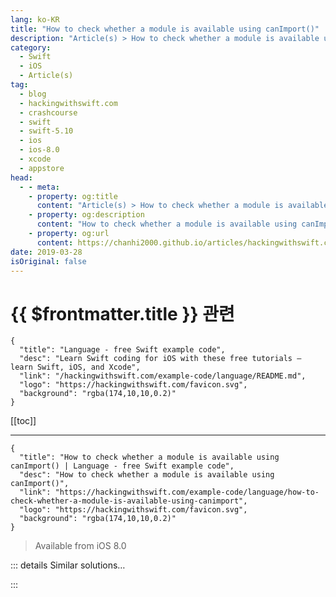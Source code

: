 ```yaml
---
lang: ko-KR
title: "How to check whether a module is available using canImport()"
description: "Article(s) > How to check whether a module is available using canImport()"
category:
  - Swift
  - iOS
  - Article(s)
tag: 
  - blog
  - hackingwithswift.com
  - crashcourse
  - swift
  - swift-5.10
  - ios
  - ios-8.0
  - xcode
  - appstore
head:
  - - meta:
    - property: og:title
      content: "Article(s) > How to check whether a module is available using canImport()"
    - property: og:description
      content: "How to check whether a module is available using canImport()"
    - property: og:url
      content: https://chanhi2000.github.io/articles/hackingwithswift.com/example-code/language/how-to-check-whether-a-module-is-available-using-canimport.html
date: 2019-03-28
isOriginal: false
---
```


# {{ $frontmatter.title }} 관련

```component VPCard
{
  "title": "Language - free Swift example code",
  "desc": "Learn Swift coding for iOS with these free tutorials – learn Swift, iOS, and Xcode",
  "link": "/hackingwithswift.com/example-code/language/README.md",
  "logo": "https://hackingwithswift.com/favicon.svg",
  "background": "rgba(174,10,10,0.2)"
}
```

[[toc]]

---

```component VPCard
{
  "title": "How to check whether a module is available using canImport() | Language - free Swift example code",
  "desc": "How to check whether a module is available using canImport()",
  "link": "https://hackingwithswift.com/example-code/language/how-to-check-whether-a-module-is-available-using-canimport",
  "logo": "https://hackingwithswift.com/favicon.svg",
  "background": "rgba(174,10,10,0.2)"
}
```

> Available from iOS 8.0

<!-- TODO: 작성 -->

<!-- 
Writing multi-platform code has its own challenges, but if you use the `canImport()` compiler test then one big challenge is solved for you: you can write one chunk code to run if a specific module is available, and another chunk otherwise.

For example, this code will check for UIKit, AppKit, and all other possibilities so that you can pick whichever color type is best for the current platform:

```swift
#if canImport(UIKit)
// iOS, tvOS, and watchOS – use UIColor
#elseif canImport(AppKit)
// macOS – use NSColor
#else
// all other platforms – use a custom color object
#endif
```

Before `canImport()` was available we need to use `#if os(macOS)` instead, like this:

```swift
#if os(iOS) || os(tvOS) || os(watchOS)
// use UIColor
#else
// use NSColor
#endif
```

Using `canImport()` is an improvement because it lets you focus on what *functionality* you want rather than what operating system. So, if UIKit became available on macOS tomorrow you wouldn’t need to change your code to use it.

-->

::: details Similar solutions…

<!--
/example-code/language/what-is-whole-module-optimization">What is whole module optimization? 
/example-code/language/how-to-use-available-to-check-for-api-availability">How to use #available to check for API availability 
/example-code/language/how-to-check-whether-an-integer-lies-inside-a-range">How to check whether an integer lies inside a range 
/example-code/system/how-to-check-whether-your-other-apps-are-installed">How to check whether your other apps are installed 
/example-code/language/how-to-check-whether-a-date-is-inside-a-date-range">How to check whether a date is inside a date range</a>
-->

:::


